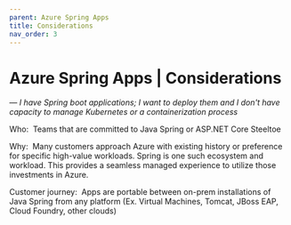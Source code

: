 ```yaml
---
parent: Azure Spring Apps
title: Considerations
nav_order: 3
---
```

# Azure Spring Apps | Considerations
*— I have Spring boot applications; I want to deploy them and I don't have capacity to manage Kubernetes or a containerization process*

Who:  Teams that are committed to Java Spring​ or ASP.NET Core Steeltoe

Why:  Many customers approach Azure with existing history or preference for specific high-value workloads. Spring is one such ecosystem and workload. This provides a seamless managed experience to utilize those investments in Azure.​

Customer journey:  Apps are portable between on-prem installations of Java Spring from any platform (Ex. Virtual Machines, Tomcat, JBoss EAP, Cloud Foundry, other clouds)

